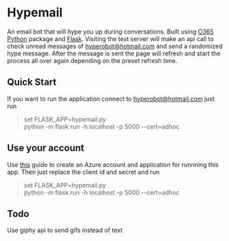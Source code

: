 # Hypemail

An email bot that will hype you up during conversations. Built using [O365 Python](https://github.com/O365/python-o365) package and [Flask](https://flask.palletsprojects.com/en/1.1.x/). Visiting the test server will make an api call to check unread messages of hyperobot@hotmail.com and send a randomized hype message. After the message is sent the page will refresh and start the process all over again depending on the preset refresh time.

## Quick Start

If you want to run the application connect to hyperobot@hotmail.com just run 
> set FLASK_APP=hypemail.py\
> python -m flask run -h localhost -p 5000 --cert=adhoc

## Use your account

Use [this](https://github.com/O365/python-o365#authentication) guide to create an Azure account and application for runnning this app. Then just replace the client id and secret and run 
> set FLASK_APP=hypemail.py\
> python -m flask run -h localhost -p 5000 --cert=adhoc

## Todo
Use giphy api to send gifs instead of text
